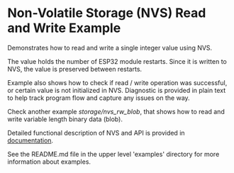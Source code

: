 # Non-Volatile Storage (NVS) Read and Write Example

Demonstrates how to read and write a single integer value using NVS.

The value holds the number of ESP32 module restarts. Since it is written to NVS, the value is preserved between restarts.

Example also shows how to check if read / write operation was successful, or certain value is not initialized in NVS. Diagnostic is provided in plain text to help track program flow and capture any issues on the way.

Check another example *storage/nvs_rw_blob*, that shows how to read and write variable length binary data (blob).

Detailed functional description of NVS and API is provided in [documentation](https://esp-idf.readthedocs.io/en/latest/api-reference/storage/nvs_flash.html).

See the README.md file in the upper level 'examples' directory for more information about examples.
